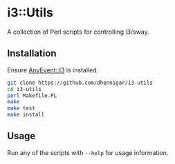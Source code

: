 # i3::Utils

A collection of Perl scripts for controlling i3/sway.

## Installation

Ensure [AnyEvent::I3](https://metacpan.org/pod/AnyEvent::I3) is installed.

```bash
git clone https://github.com/dhennigar/i3-utils
cd i3-utils
perl Makefile.PL
make
make test
make install
````

## Usage

Run any of the scripts with `--help` for usage information.
